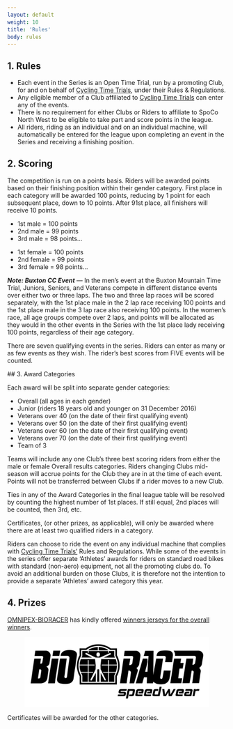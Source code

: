 ```yaml
---
layout: default
weight: 10
title: 'Rules'
body: rules
---
```


## 1. Rules

<ul class="text__list">
	<li class="text__item">Each event in the Series is an Open Time Trial, run by a promoting Club, for and on behalf of <a href="http://www.cyclingtimetrials.org.uk">Cycling Time Trials</a>, under their Rules & Regulations.</li>
	<li class="text__item">Any eligible member of a Club affiliated to <a href="http://www.cyclingtimetrials.org.uk">Cycling Time Trials</a> can enter any of the events.</li>
	<li class="text__item">There is no requirement for either Clubs or Riders to affiliate to SpoCo North West to be eligible to take part and score points in the league. </li>
	<li class="text__item">All riders, riding as an individual and on an individual machine, will automatically be entered for the league upon completing an event in the Series and receiving a finishing position.</li>
</ul>

## 2. Scoring

The competition is run on a points basis. Riders will be awarded points based on their finishing position within their gender category. First place in each category will be awarded 100 points, reducing by 1 point for each subsequent place, down to 10 points. After 91st place, all finishers will receive 10 points.

<ul class="text__list">
	<li class="text__item">1st male = 100 points</li>
	<li class="text__item">2nd male = 99 points</li>
	<li class="text__item">3rd male = 98 points&hellip;</li>
</ul>

<ul class="text__list">
	<li class="text__item">1st female = 100 points</li>
	<li class="text__item">2nd female = 99 points</li>
	<li class="text__item">3rd female = 98 points&hellip;</li>
</ul>

**_Note: Buxton CC Event_** — In the men’s event at the Buxton Mountain Time Trial, Juniors, Seniors, and Veterans compete in different distance events over either two or three laps. The two and three lap races will be scored separately, with the 1st place male in the 2 lap race receiving 100 points and the 1st place male in the 3 lap race also receiving 100 points. In the women’s race, all age groups compete over 2 laps, and points will be allocated as they would in the other events in the Series with the 1st place lady receiving 100 points, regardless of their age category.

There are seven qualifying events in the series. Riders can enter as many or as few events as they wish. The rider’s best scores from FIVE events will be counted.


## 3. Award Categories

Each award will be split into separate gender categories:

<ul class="text__list">
	<li class="text__item"><span>Overall</span> (all ages in each gender)</li>
	<li class="text__item"><span>Junior</span> (riders 18 years old and younger on 31 December 2016)</li>
	<li class="text__item"><span>Veterans over 40</span> (on the date of their first qualifying event)</li>
	<li class="text__item"><span>Veterans over 50</span> (on the date of their first qualifying event)</li>
	<li class="text__item"><span>Veterans over 60</span> (on the date of their first qualifying event)</li>
	<li class="text__item"><span>Veterans over 70</span> (on the date of their first qualifying event)</li>
	<li class="text__item"><span>Team of 3</span></li>
</ul>

Teams will include any one Club’s three best scoring riders from either the male or female Overall results categories. Riders changing Clubs mid-season will accrue points for the Club they are in at the time of each event. Points will not be transferred between Clubs if a rider moves to a new Club.

Ties in any of the Award Categories in the final league table will be resolved by counting the highest number of 1st places. If still equal, 2nd places will be counted, then 3rd, etc.

Certificates, (or other prizes, as applicable), will only be awarded where there are at least two qualified riders in a category.

Riders can choose to ride the event on any individual machine that complies with <a href="http://www.cyclingtimetrials.org.uk">Cycling Time Trials’</a> Rules and Regulations. While some of the events in the series offer separate ‘Athletes’ awards for riders on standard road bikes with standard (non-aero) equipment, not all the promoting clubs do. To avoid an additional burden on those Clubs, it is therefore not the intention to provide a separate ‘Athletes’ award category this year.

## 4. Prizes

<a href="http://www.onimpex.co.uk/"><span class="nowrap">OMNIPEX-BIORACER</span></a> has kindly offered <a href="/sponsors_prizes/">winners jerseys for the overall winners</a>.

<figure class="fig fig--alt">
	<img class="fig__img" src="../img/bioracer-barrier-bw.svg" alt="Bioracer logo" />
</figure>

Certificates will be awarded for the other categories.